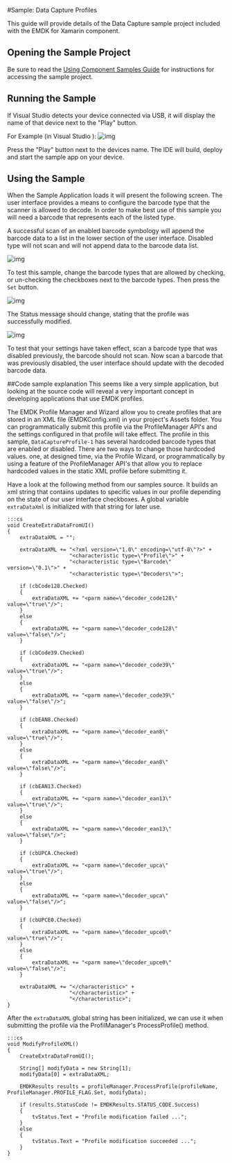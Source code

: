 #Sample: Data Capture Profiles

This guide will provide details of the Data Capture sample project included with the EMDK for Xamarin component.

## Opening the Sample Project
Be sure to read the [Using Component Samples Guide](../sample/about) for instructions for accessing the sample project.



## Running the Sample
If Visual Studio detects your device connected via USB, it will display the name of that device next to the "Play"
button.

For Example (in Visual Studio ): ![img](images/samples/vsPlayButton.png)

Press the "Play" button next to the devices name.  The IDE will build, deploy and start the sample app on your device.

## Using the Sample
When the Sample Application loads it will present the following screen. The user interface provides a means to configure the barcode type that the scanner is allowed to decode. In order to make best use of this sample you will need a barcode that represents each of the listed type.

A successful scan of an enabled barcode symbology will append the barcode data to a list in the lower section of the user interface. Disabled type will not scan and will not append data to the barcode data list.



![img](images/samples/ProfileDataCaptureScreen1.png)

To test this sample, change the barcode types that are allowed by checking, or un-checking the checkboxes next to the barcode types. Then press the `Set` button.

![img](images/samples/ProfileDataCaptureScreen2.png)

The Status message should change, stating that the profile was successfully modified.

![img](images/samples/ProfileDataCaptureScreen3.png)

To test that your settings have taken effect, scan a barcode type that was disabled previously, the barcode should not scan. Now scan a barcode that was previously disabled, the user interface should update with the decoded barcode data.

##Code sample explanation
This seems like a very simple application, but looking at the source code will reveal a very important concept in developing applications that use EMDK profiles.

The EMDK Profile Manager and Wizard allow you to create profiles that are stored in an XML file (EMDKConfig.xml) in your project's Assets folder. You can programmatically submit this profile via the ProfileManager API's and the
settings configured in that profile will take effect.  The profile in this sample, `DataCaptureProfile-1` has several hardcoded barcode types that are enabled or disabled.  There are two ways to change those hardcoded values. one, at designed time, via the Profile Wizard, or programmatically by using a feature of the ProfileManager API's that allow you to replace hardcoded values in the static XML profile before submitting it.

Have a look at the following method from our samples source. It builds an xml string that contains updates to specific values in our profile depending on the state of our user interface checkboxes. A global variable `extraDataXml` is initialized with that string for later use.

    :::cs
    void CreateExtraDataFromUI()
    {
        extraDataXML = "";

        extraDataXML += "<?xml version=\"1.0\" encoding=\"utf-8\"?>" +
                        "<characteristic type=\"Profile\">" +
                        "<characteristic type=\"Barcode\" version=\"0.1\">" +
                        "<characteristic type=\"Decoders\">";

        if (cbCode128.Checked)
        {
            extraDataXML += "<parm name=\"decoder_code128\" value=\"true\"/>";
        }
        else
        {
            extraDataXML += "<parm name=\"decoder_code128\" value=\"false\"/>";
        }

        if (cbCode39.Checked)
        {
            extraDataXML += "<parm name=\"decoder_code39\" value=\"true\"/>";
        }
        else
        {
            extraDataXML += "<parm name=\"decoder_code39\" value=\"false\"/>";
        }

        if (cbEAN8.Checked)
        {
            extraDataXML += "<parm name=\"decoder_ean8\" value=\"true\"/>";
        }
        else
        {
            extraDataXML += "<parm name=\"decoder_ean8\" value=\"false\"/>";
        }

        if (cbEAN13.Checked)
        {
            extraDataXML += "<parm name=\"decoder_ean13\" value=\"true\"/>";
        }
        else
        {
            extraDataXML += "<parm name=\"decoder_ean13\" value=\"false\"/>";
        }

        if (cbUPCA.Checked)
        {
            extraDataXML += "<parm name=\"decoder_upca\" value=\"true\"/>";
        }
        else
        {
            extraDataXML += "<parm name=\"decoder_upca\" value=\"false\"/>";
        }

        if (cbUPCE0.Checked)
        {
            extraDataXML += "<parm name=\"decoder_upce0\" value=\"true\"/>";
        }
        else
        {
            extraDataXML += "<parm name=\"decoder_upce0\" value=\"false\"/>";
        }

        extraDataXML += "</characteristic>" +
                        "</characteristic>" +
                        "</characteristic>";
    }


After the `extraDataXML` global string has been initialized, we can use it when submitting the profile via the ProfilManager's  ProcessProfile() method.

    :::cs
    void ModifyProfileXML()
    {
        CreateExtraDataFromUI();

        String[] modifyData = new String[1];
        modifyData[0] = extraDataXML;

        EMDKResults results = profileManager.ProcessProfile(profileName, ProfileManager.PROFILE_FLAG.Set, modifyData);

        if (results.StatusCode != EMDKResults.STATUS_CODE.Success)
        {
            tvStatus.Text = "Profile modification failed ...";
        }
        else
        {
            tvStatus.Text = "Profile modification succeeded ...";
        }
    }
